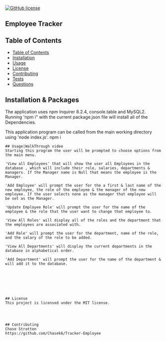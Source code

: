 
# 
[![GitHub license](https://img.shields.io/badge/license-MIT-blue.svg)](https://github.com/CHASEK6/)
## Employee Tracker

## Table of Contents 
  
  - [Table of Contents](#table-of-contents)
  - [Installation](#installation)
  - [Usage](#usage)
  - [License](#license)
  - [Contributing](#contributing)
  - [Tests](#tests)
  - [Questions](#questions)
## Installation & Packages
The application uses npm Inquirer 8.2.4, console.table and MySQL2. Running 'npm i" with the current package.json file will install all of the Dependencies.

This application program can be called from the main working directory using 'node index.js'.
npm i
```
## Usage|WalkThrough video 
Starting this program the user will be prompted to choose options from the main menu.

'View all Employees' that will show the user all Employees in the database , which will include their role, salaries, departments & managers. If the Manager name is Null that means the employee is the Manager.

'Add Employee' will prompt the user for the a first & last name of the new employee, the role of the employee & the manager of the new employee. If the user selects none as the manager that employee will be set as the Manager.

'Update Employee Role' will prompt the user for the name of the employee & the role that the user want to change that employee to.

'View All Roles' will display all of the roles and the department that the employees are associated with.

'Add Role' will prompt the user for the department, name of the role, and the salary of the role to be added.

'View All Departments' will display the current departments in the database in alphabetical order.

'Add Department' will prompt the user for the name of the department & will add it to the database.







## License
This project is licensed under the MIT license.




## Contributing
Chase Stratton 
https://github.com/Chasek6/Tracker-Employee


